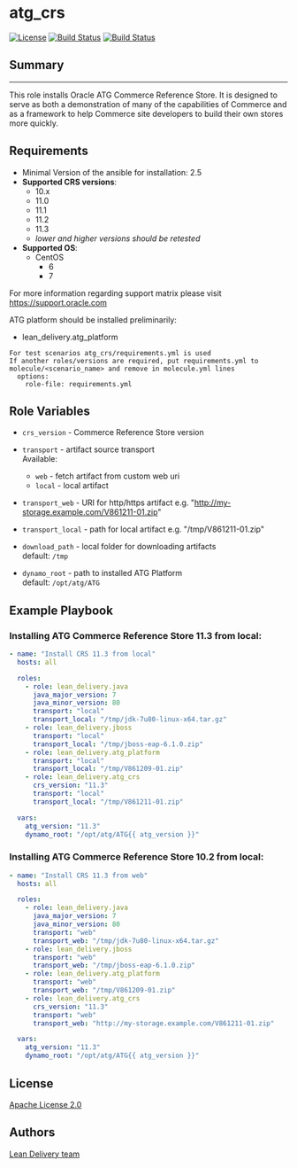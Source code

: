 atg_crs
=========
[![License](https://img.shields.io/badge/license-Apache-green.svg?style=flat)](https://raw.githubusercontent.com/lean-delivery/ansible-role-atg-crs/master/LICENSE)
[![Build Status](https://travis-ci.org/lean-delivery/ansible-role-atg-crs.svg?branch=master)](https://travis-ci.org/lean-delivery/ansible-role-atg-crs)
[![Build Status](https://gitlab.com/lean-delivery/ansible-role-atg-crs/badges/master/build.svg)](https://gitlab.com/lean-delivery/ansible-role-atg-crs)

## Summary
--------------

This role installs Oracle ATG Commerce Reference Store. It is designed to serve as both a demonstration of many of the capabilities of Commerce and as a framework to help Commerce site developers to build their own stores more quickly.   


Requirements
--------------

 - Minimal Version of the ansible for installation: 2.5
 - **Supported CRS versions**:
   - 10.x
   - 11.0
   - 11.1
   - 11.2
   - 11.3
   - _lower and higher versions should be retested_
 - **Supported OS**:
   - CentOS
     - 6
     - 7

For more information regarding support matrix please visit <https://support.oracle.com>

ATG platform should be installed preliminarily:
  - lean_delivery.atg_platform


```
For test scenarios atg_crs/requirements.yml is used  
If another roles/versions are required, put requirements.yml to molecule/<scenario_name> and remove in molecule.yml lines  
  options:  
    role-file: requirements.yml
```


Role Variables
--------------

  - `crs_version` - Commerce Reference Store version
  - `transport` - artifact source transport  
     Available:
      - `web` - fetch artifact from custom web uri
      - `local` - local artifact

  - `transport_web` - URI for http/https artifact  e.g. "http://my-storage.example.com/V861211-01.zip"
  - `transport_local` - path for local artifact e.g. "/tmp/V861211-01.zip"

  - `download_path` - local folder for downloading artifacts  
    default: `/tmp`

  - `dynamo_root` - path to installed ATG Platform  
    default: `/opt/atg/ATG`


Example Playbook
----------------

### Installing ATG Commerce Reference Store 11.3 from local:
```yaml
- name: "Install CRS 11.3 from local"
  hosts: all

  roles:
    - role: lean_delivery.java
      java_major_version: 7
      java_minor_version: 80
      transport: "local"
      transport_local: "/tmp/jdk-7u80-linux-x64.tar.gz"
    - role: lean_delivery.jboss
      transport: "local"
      transport_local: "/tmp/jboss-eap-6.1.0.zip"
    - role: lean_delivery.atg_platform
      transport: "local"
      transport_local: "/tmp/V861209-01.zip"
    - role: lean_delivery.atg_crs
      crs_version: "11.3"
      transport: "local"
      transport_local: "/tmp/V861211-01.zip"

  vars:
    atg_version: "11.3"
    dynamo_root: "/opt/atg/ATG{{ atg_version }}"
```

### Installing ATG Commerce Reference Store 10.2 from local:
```yaml
- name: "Install CRS 11.3 from web"
  hosts: all

  roles:
    - role: lean_delivery.java
      java_major_version: 7
      java_minor_version: 80
      transport: "web"
      transport_web: "/tmp/jdk-7u80-linux-x64.tar.gz"
    - role: lean_delivery.jboss
      transport: "web"
      transport_web: "/tmp/jboss-eap-6.1.0.zip"
    - role: lean_delivery.atg_platform
      transport: "web"
      transport_web: "/tmp/V861209-01.zip"
    - role: lean_delivery.atg_crs
      crs_version: "11.3"
      transport: "web"
      transport_web: "http://my-storage.example.com/V861211-01.zip"

  vars:
    atg_version: "11.3"
    dynamo_root: "/opt/atg/ATG{{ atg_version }}"
```


## License

[Apache License 2.0](https://raw.githubusercontent.com/lean-delivery/ansible-role-atg-crs/master/LICENSE)

## Authors

[Lean Delivery team](team@lean-delivery.com)
